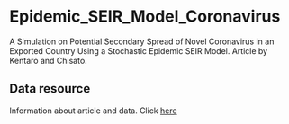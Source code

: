 # Epidemic_SEIR_Model_Coronavirus
A Simulation on Potential Secondary Spread of Novel Coronavirus in an Exported Country Using a Stochastic Epidemic SEIR Model.
Article by Kentaro and Chisato.

## Data resource

Information about article and data. Click [here](https://www.mdpi.com/2077-0383/9/4/944)
